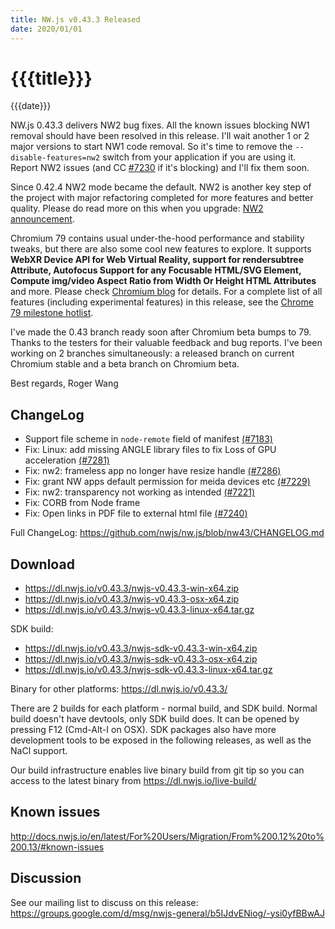 ```yaml
---
title: NW.js v0.43.3 Released
date: 2020/01/01
---
```

# {{{title}}}
{{{date}}}

NW.js 0.43.3 delivers NW2 bug fixes. All the known issues blocking NW1 removal should have been resolved in this release. I'll wait another 1 or 2 major versions to start NW1 code removal. So it's time to remove the `--disable-features=nw2` switch from your application if you are using it. Report NW2 issues (and CC [#7230](https://github.com/nwjs/nw.js/issues/7230) if it's blocking) and I'll fix them soon. 

Since 0.42.4 NW2 mode became the default. NW2 is another key step of the project with major refactoring completed for more features and better quality. Please do read more on this when you upgrade: [NW2 announcement](/blog/nw2-mode).

Chromium 79 contains usual under-the-hood performance and stability tweaks, but there are also some cool new features to explore. It supports **WebXR Device API for Web Virtual Reality, support for rendersubtree Attribute, Autofocus Support for any Focusable HTML/SVG Element, Compute img/video Aspect Ratio from Width Or Height HTML Attributes** and more. Please check [Chromium blog](https://blog.chromium.org/2019/10/chrome-79-beta-virtual-reality-comes-to.html) for details. For a complete list of all features (including experimental features) in this release, see the [Chrome 79 milestone hotlist](https://www.chromestatus.com/features#milestone=79).

I've made the 0.43 branch ready soon after Chromium beta bumps to 79. Thanks to the testers for their valuable feedback and bug reports. I've been working on 2 branches simultaneously: a released branch on current Chromium stable and a beta branch on Chromium beta.

Best regards, 
Roger Wang

## ChangeLog

- Support file scheme in `node-remote` field of manifest [(#7183)](https://github.com/nwjs/nw.js/issues/7183)
- Fix: Linux: add missing ANGLE library files to fix Loss of GPU acceleration [(#7281)](https://github.com/nwjs/nw.js/issues/7281)
- Fix: nw2: frameless app no longer have resize handle [(#7286)](https://github.com/nwjs/nw.js/issues/7286)
- Fix: grant NW apps default permission for meida devices etc [(#7229)](https://github.com/nwjs/nw.js/issues/7229)
- Fix: nw2: transparency not working as intended [(#7221)](https://github.com/nwjs/nw.js/issues/7221)
- Fix: CORB from Node frame
- Fix: Open links in PDF file to external html file [(#7240)](https://github.com/nwjs/nw.js/issues/7240)

Full ChangeLog: https://github.com/nwjs/nw.js/blob/nw43/CHANGELOG.md

## Download 

* https://dl.nwjs.io/v0.43.3/nwjs-v0.43.3-win-x64.zip 
* https://dl.nwjs.io/v0.43.3/nwjs-v0.43.3-osx-x64.zip 
* https://dl.nwjs.io/v0.43.3/nwjs-v0.43.3-linux-x64.tar.gz 

SDK build: 
* https://dl.nwjs.io/v0.43.3/nwjs-sdk-v0.43.3-win-x64.zip 
* https://dl.nwjs.io/v0.43.3/nwjs-sdk-v0.43.3-osx-x64.zip 
* https://dl.nwjs.io/v0.43.3/nwjs-sdk-v0.43.3-linux-x64.tar.gz 

Binary for other platforms: https://dl.nwjs.io/v0.43.3/ 

There are 2 builds for each platform - normal build, and SDK build. Normal build doesn't have devtools, only SDK build does. lt can be opened by pressing F12 (Cmd-Alt-I on OSX). SDK packages also have more development tools to be exposed in the following releases, as well as the NaCl support.

Our build infrastructure enables live binary build from git tip so you can access to the latest binary from https://dl.nwjs.io/live-build/ 

## Known issues 

http://docs.nwjs.io/en/latest/For%20Users/Migration/From%200.12%20to%200.13/#known-issues

## Discussion

See our mailing list to discuss on this release: https://groups.google.com/d/msg/nwjs-general/b5IJdvENiog/-ysi0yfBBwAJ
